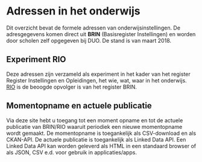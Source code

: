 # Adressen in het onderwijs
Dit overzicht bevat de formele adressen van onderwijsinstellingen. De adresgegevens komen direct uit **BRIN** (Basisregister Instellingen) en worden door scholen zelf opgegeven bij DUO.  De stand is van maart 2018.
## Experiment RIO
Deze adressen zijn verzameld als experiment in het kader van het register Register Instellingen en Opleidingen, het wie, wat, waar in het onderwijs. [RIO](https://www.rio-onderwijs.nl/wat-is-rio) is de  beoogde opvolger is van het register BRIN.
## Momentopname en actuele publicatie
Via deze site hebt u toegang tot een moment opname en tot de actuele publicatie  van BRIN/RIO waaruit periodiek een nieuwe  momentopname wordt  gemaakt. De momentopname is toegankelijk als CSV-download en als CKAN-API. De  actuele publicatie is toegankelijk als Linked Data API. Een Linked Data API kan worden geleverd als  HTML in een standaard browser of als JSON, CSV  e.d. voor gebruik in applicaties/apps.

